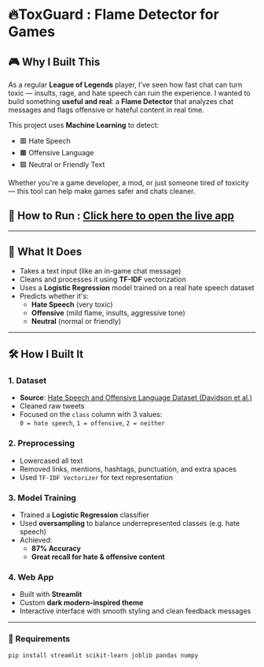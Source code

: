 # 🔥ToxGuard :  Flame Detector for Games

## 🎮 Why I Built This

As a regular **League of Legends** player, I’ve seen how fast chat can turn toxic — insults, rage, and hate speech can ruin the experience. I wanted to build something **useful and real**: a **Flame Detector** that analyzes chat messages and flags offensive or hateful content in real time. 

This project uses **Machine Learning** to detect:
- 🟥 Hate Speech
- 🟧 Offensive Language
- 🟩 Neutral or Friendly Text

Whether you're a game developer, a mod, or just someone tired of toxicity — this tool can help make games safer and chats cleaner.


## 🚀 How to Run :  [Click here to open the live app](https://toxguard-language-detector-qmke9pkvajz5by9idkhezj.streamlit.app/)


---

## 🧠 What It Does

- Takes a text input (like an in-game chat message)
- Cleans and processes it using **TF-IDF** vectorization
- Uses a **Logistic Regression** model trained on a real hate speech dataset
- Predicts whether it's:
  - **Hate Speech** (very toxic)
  - **Offensive** (mild flame, insults, aggressive tone)
  - **Neutral** (normal or friendly)

---

## 🛠️ How I Built It

### 1. Dataset
- **Source**: [Hate Speech and Offensive Language Dataset (Davidson et al.)](https://github.com/t-davidson/hate-speech-and-offensive-language)
- Cleaned raw tweets
- Focused on the `class` column with 3 values:  
  `0 = hate speech`, `1 = offensive`, `2 = neither`

### 2. Preprocessing
- Lowercased all text
- Removed links, mentions, hashtags, punctuation, and extra spaces
- Used `TF-IDF Vectorizer` for text representation

### 3. Model Training
- Trained a **Logistic Regression** classifier
- Used **oversampling** to balance underrepresented classes (e.g. hate speech)
- Achieved:
  - **87% Accuracy**
  - **Great recall for hate & offensive content**

### 4. Web App
- Built with **Streamlit**
- Custom **dark modern-inspired theme**
- Interactive interface with smooth styling and clean feedback messages

---

### 🧩 Requirements
```bash
pip install streamlit scikit-learn joblib pandas numpy
